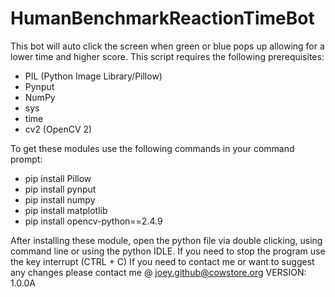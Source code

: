 # HumanBenchmarkReactionTimeBot
This bot will auto click the screen when green or blue pops up allowing for a lower time and higher score. This script requires the following prerequisites:
- PIL (Python Image Library/Pillow)
- Pynput
- NumPy
- sys
- time
- cv2 (OpenCV 2)

To get these modules use the following commands in your command prompt:
- pip install Pillow
- pip install pynput 
- pip install numpy
- pip install matplotlib
- pip install opencv-python==2.4.9

After installing these module, open the python file via double clicking, using command line or using the python IDLE.
If you need to stop the program use the key interrupt (CTRL + C)
If you need to contact me or want to suggest any changes please contact me @ joey.github@cowstore.org
VERSION: 1.0.0A
